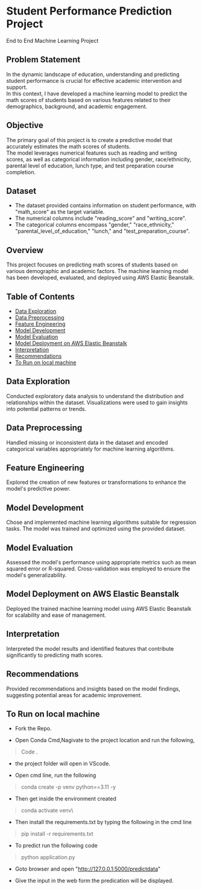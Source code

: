 # Student Performance Prediction Project
End to End Machine Learning Project

## Problem Statement

In the dynamic landscape of education, understanding and predicting student performance is crucial for effective academic intervention and support.  
In this context, I have developed a machine learning model to predict the math scores of students based on various features related to their demographics, background, and academic engagement.

## Objective

The primary goal of this project is to create a predictive model that accurately estimates the math scores of students.  
The model leverages numerical features such as reading and writing scores, as well as categorical information including gender, race/ethnicity, parental level of education, lunch type, and test preparation course completion.

## Dataset

- The dataset provided contains information on student performance, with "math_score" as the target variable.
- The numerical columns include "reading_score" and "writing_score".
- The categorical columns encompass "gender," "race_ethnicity," "parental_level_of_education," "lunch," and "test_preparation_course".

## Overview

This project focuses on predicting math scores of students based on various demographic and academic factors. The machine learning model has been developed, evaluated, and deployed using AWS Elastic Beanstalk.

## Table of Contents

- [Data Exploration](#data-exploration)
- [Data Preprocessing](#data-preprocessing)
- [Feature Engineering](#feature-engineering)
- [Model Development](#model-development)
- [Model Evaluation](#model-evaluation)
- [Model Deployment on AWS Elastic Beanstalk](#model-deployment-on-aws-elastic-beanstalk)
- [Interpretation](#interpretation)
- [Recommendations](#recommendations)
- [To Run on local machine](#to-run-on-local-machine)

## Data Exploration

Conducted exploratory data analysis to understand the distribution and relationships within the dataset. Visualizations were used to gain insights into potential patterns or trends.

## Data Preprocessing

Handled missing or inconsistent data in the dataset and encoded categorical variables appropriately for machine learning algorithms.

## Feature Engineering

Explored the creation of new features or transformations to enhance the model's predictive power.

## Model Development

Chose and implemented machine learning algorithms suitable for regression tasks. The model was trained and optimized using the provided dataset.

## Model Evaluation

Assessed the model's performance using appropriate metrics such as mean squared error or R-squared. Cross-validation was employed to ensure the model's generalizability.

## Model Deployment on AWS Elastic Beanstalk

Deployed the trained machine learning model using AWS Elastic Beanstalk for scalability and ease of management. 

## Interpretation

Interpreted the model results and identified features that contribute significantly to predicting math scores.

## Recommendations

Provided recommendations and insights based on the model findings, suggesting potential areas for academic improvement.

## To Run on local machine

- Fork the Repo.

- Open Conda Cmd,Nagivate to the project location and  run the following,
> Code .

- the project folder will open in VScode.

- Open cmd line, run the following 
> conda create -p venv python==3.11 -y

- Then get inside the environment created
> conda activate venv\

- Then install the requirements.txt by typing the following in the cmd line
> pip install -r requirements.txt

- To predict run the following code
> python application.py

- Goto browser and open 
"http://127.0.0.1:5000/predictdata"

- Give the input in the web form the predication will be displayed.

